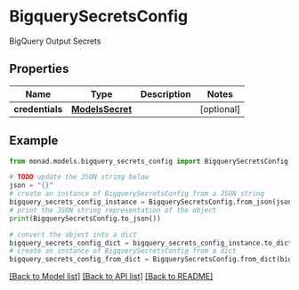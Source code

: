 # BigquerySecretsConfig

BigQuery Output Secrets

## Properties

Name | Type | Description | Notes
------------ | ------------- | ------------- | -------------
**credentials** | [**ModelsSecret**](ModelsSecret.md) |  | [optional] 

## Example

```python
from monad.models.bigquery_secrets_config import BigquerySecretsConfig

# TODO update the JSON string below
json = "{}"
# create an instance of BigquerySecretsConfig from a JSON string
bigquery_secrets_config_instance = BigquerySecretsConfig.from_json(json)
# print the JSON string representation of the object
print(BigquerySecretsConfig.to_json())

# convert the object into a dict
bigquery_secrets_config_dict = bigquery_secrets_config_instance.to_dict()
# create an instance of BigquerySecretsConfig from a dict
bigquery_secrets_config_from_dict = BigquerySecretsConfig.from_dict(bigquery_secrets_config_dict)
```
[[Back to Model list]](../README.md#documentation-for-models) [[Back to API list]](../README.md#documentation-for-api-endpoints) [[Back to README]](../README.md)


